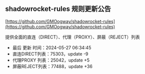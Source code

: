 ## shadowrocket-rules 规则更新公告

[https://github.com/GMOogway/shadowrocket-rules](https://github.com/GMOogway/shadowrocket-rules)

提供全面的直连（DIRECT）、代理（PROXY）、屏蔽（REJECT）列表
- 最后 更新 时间：2024-05-27 06:34:45
- 直连DIRECT列表：75303，update -9
- 代理PROXY 列表：25042，update +5
- 屏蔽REJECT列表：77488，update +36